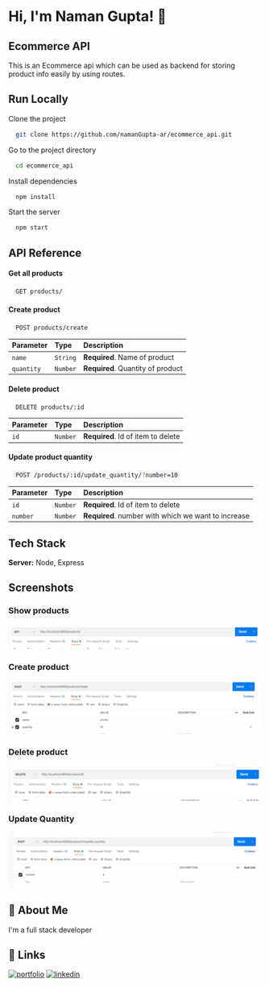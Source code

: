 
# Hi, I'm Naman Gupta! 👋


## Ecommerce API

This is an Ecommerce api which can be used as backend for storing 
product info easily by using routes.

## Run Locally

Clone the project

```bash
  git clone https://github.com/namanGupta-ar/ecommerce_api.git
```

Go to the project directory

```bash
  cd ecommerce_api
```

Install dependencies

```bash
  npm install
```

Start the server

```bash
  npm start
```


## API Reference

#### Get all products

```bash
  GET products/
```

#### Create product

```bash
  POST products/create
```

| Parameter | Type     | Description                       |
| :-------- | :------- | :-------------------------------- |
| `name`      | `String` | **Required**. Name of product  |
| `quantity`      | `Number` | **Required**. Quantity of product  |



#### Delete product

```bash
  DELETE products/:id
```

| Parameter | Type     | Description                       |
| :-------- | :------- | :-------------------------------- |
| `id`      | `Number` | **Required**. Id of item to delete |



#### Update product quantity

```bash
  POST /products/:id/update_quantity/?number=10
```

| Parameter | Type     | Description                       |
| :-------- | :------- | :-------------------------------- |
| `id`      | `Number` | **Required**. Id of item to delete |
| `number`      | `Number` | **Required**. number with which we want to increase |

## Tech Stack 
**Server:** Node, Express


## Screenshots

### Show products
![App Screenshot](https://raw.githubusercontent.com/namanGupta-ar/ecommerce_api/master/screenshots/show.png)
### Create product
![App Screenshot](https://raw.githubusercontent.com/namanGupta-ar/ecommerce_api/master/screenshots//create.png)
### Delete product
![App Screenshot](https://raw.githubusercontent.com/namanGupta-ar/ecommerce_api/master/screenshots/delete.png)
### Update Quantity
![App Screenshot](https://raw.githubusercontent.com/namanGupta-ar/ecommerce_api/master/screenshots/update.png)


## 🚀 About Me
I'm a full stack developer


## 🔗 Links
[![portfolio](https://img.shields.io/badge/my_portfolio-000?style=for-the-badge&logo=ko-fi&logoColor=white)](https://nifty-perlman-16c836.netlify.app/) 
[![linkedin](https://img.shields.io/badge/linkedin-0A66C2?style=for-the-badge&logo=linkedin&logoColor=white)](https://www.linkedin.com/in/naman-gupta-24b8651ba/)


